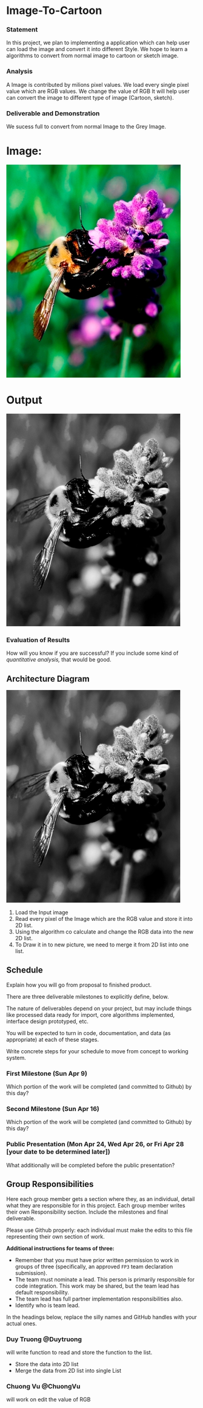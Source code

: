 # Image-To-Cartoon

### Statement

In this project, we plan to implementing a application which can help user can load the image and convert it into different Style.
We hope to learn a algorithms to convert from normal image to cartoon or sketch image.

### Analysis
A Image is contributed by milions pixel values. We load every single pixel value which are RGB values. We change the value of RGB
It will help user can convert the image to different type of image (Cartoon, sketch).

### Deliverable and Demonstration
We sucess full to convert from normal Image to the Grey Image.

# Image:
![Screenshot](test.png) 

# Output
![Screenshot](Output_test.png) 


### Evaluation of Results
How will you know if you are successful? 
If you include some kind of _quantitative analysis,_ that would be good.

## Architecture Diagram

![Screenshot](Output_test.png) 

1. Load the Input image
2. Read every pixel of the Image which are the RGB value and store it into 2D list.
3. Using the algorithm co calculate and change the RGB data into the new 2D list.
4. To Draw it in to new picture, we need to merge it from 2D list into one list.


## Schedule
Explain how you will go from proposal to finished product. 

There are three deliverable milestones to explicitly define, below.

The nature of deliverables depend on your project, but may include things like processed data ready for import, core algorithms implemented, interface design prototyped, etc. 

You will be expected to turn in code, documentation, and data (as appropriate) at each of these stages.

Write concrete steps for your schedule to move from concept to working system. 

### First Milestone (Sun Apr 9)
Which portion of the work will be completed (and committed to Github) by this day? 

### Second Milestone (Sun Apr 16)
Which portion of the work will be completed (and committed to Github) by this day?  

### Public Presentation (Mon Apr 24, Wed Apr 26, or Fri Apr 28 [your date to be determined later])
What additionally will be completed before the public presentation?

## Group Responsibilities
Here each group member gets a section where they, as an individual, detail what they are responsible for in this project. Each group member writes their own Responsibility section. Include the milestones and final deliverable.

Please use Github properly: each individual must make the edits to this file representing their own section of work.

**Additional instructions for teams of three:** 
* Remember that you must have prior written permission to work in groups of three (specifically, an approved `FP3` team declaration submission).
* The team must nominate a lead. This person is primarily responsible for code integration. This work may be shared, but the team lead has default responsibility.
* The team lead has full partner implementation responsibilities also.
* Identify who is team lead.

In the headings below, replace the silly names and GitHub handles with your actual ones.

### Duy Truong @Duytruong
will write function to read and store the function to the list. 
* Store the data into 2D list
* Merge the data from 2D list into single List

### Chuong Vu @ChuongVu
will work on edit the value of RGB
